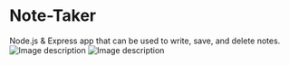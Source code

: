 # Note-Taker
Node.js &amp; Express app that can be used to write, save, and delete notes.
![Image description](https://github.com/ssh1sharma/Note-Taker/blob/ed96f9331befc2bd9f375c59b3dbb7f18c403575/note-taker-screenshot-2.JPG)
![Image description](https://github.com/ssh1sharma/Note-Taker/blob/ed96f9331befc2bd9f375c59b3dbb7f18c403575/note-taker-screenshot-1.JPG)